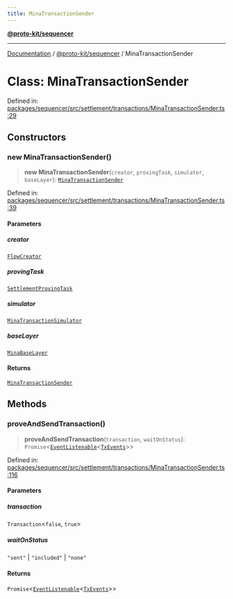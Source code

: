 ```yaml
---
title: MinaTransactionSender
---
```


[**@proto-kit/sequencer**](../README.md)

***

[Documentation](../../../README.md) / [@proto-kit/sequencer](../README.md) / MinaTransactionSender

# Class: MinaTransactionSender

Defined in: [packages/sequencer/src/settlement/transactions/MinaTransactionSender.ts:29](https://github.com/proto-kit/framework/blob/4d6b3b6da51b3edee0fbf25ce72c1f59ec61e891/packages/sequencer/src/settlement/transactions/MinaTransactionSender.ts#L29)

## Constructors

### new MinaTransactionSender()

> **new MinaTransactionSender**(`creator`, `provingTask`, `simulator`, `baseLayer`): [`MinaTransactionSender`](MinaTransactionSender.md)

Defined in: [packages/sequencer/src/settlement/transactions/MinaTransactionSender.ts:39](https://github.com/proto-kit/framework/blob/4d6b3b6da51b3edee0fbf25ce72c1f59ec61e891/packages/sequencer/src/settlement/transactions/MinaTransactionSender.ts#L39)

#### Parameters

##### creator

[`FlowCreator`](FlowCreator.md)

##### provingTask

[`SettlementProvingTask`](SettlementProvingTask.md)

##### simulator

[`MinaTransactionSimulator`](MinaTransactionSimulator.md)

##### baseLayer

[`MinaBaseLayer`](MinaBaseLayer.md)

#### Returns

[`MinaTransactionSender`](MinaTransactionSender.md)

## Methods

### proveAndSendTransaction()

> **proveAndSendTransaction**(`transaction`, `waitOnStatus`): `Promise`\<[`EventListenable`](../../common/type-aliases/EventListenable.md)\<[`TxEvents`](../interfaces/TxEvents.md)\>\>

Defined in: [packages/sequencer/src/settlement/transactions/MinaTransactionSender.ts:116](https://github.com/proto-kit/framework/blob/4d6b3b6da51b3edee0fbf25ce72c1f59ec61e891/packages/sequencer/src/settlement/transactions/MinaTransactionSender.ts#L116)

#### Parameters

##### transaction

`Transaction`\<`false`, `true`\>

##### waitOnStatus

`"sent"` | `"included"` | `"none"`

#### Returns

`Promise`\<[`EventListenable`](../../common/type-aliases/EventListenable.md)\<[`TxEvents`](../interfaces/TxEvents.md)\>\>
